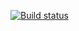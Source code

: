 [![Build status](https://ci.appveyor.com/api/projects/status/5tj82aalutm2s09i/branch/master?svg=true)](https://ci.appveyor.com/project/comradexlight/ahj-hw2-in-memory-sorting/branch/master)
